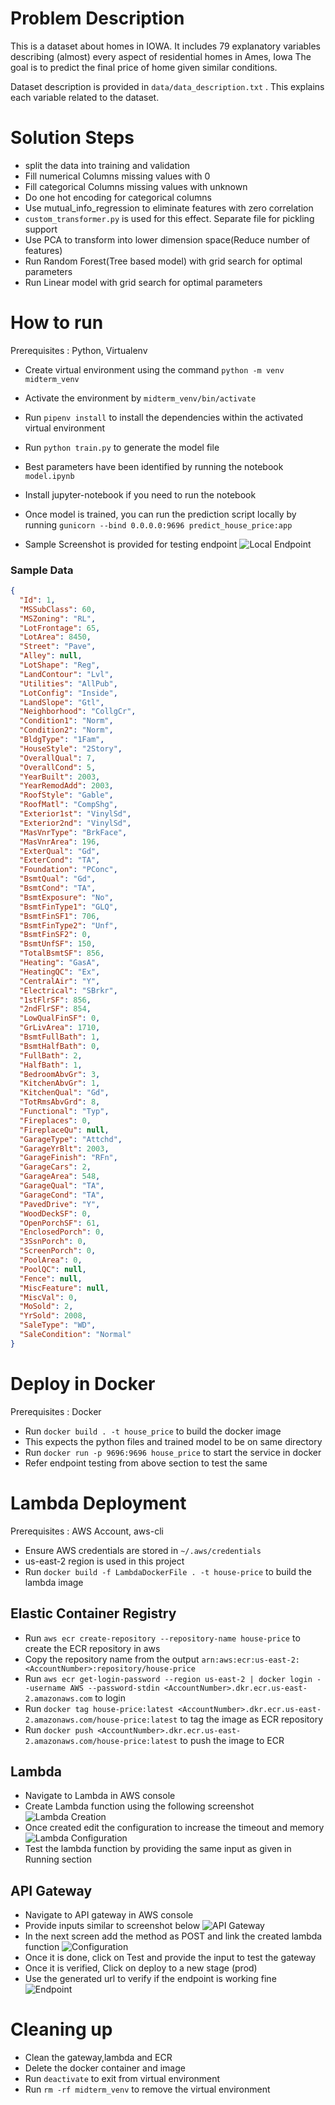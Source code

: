 # Problem Description

This is a dataset about homes in IOWA. It includes 79 explanatory variables describing (almost) every aspect of residential homes in Ames, Iowa
The goal is to predict the final price of home given similar conditions. 

Dataset description is provided in ```data/data_description.txt``` . This explains each variable related to the dataset.

# Solution Steps

* split the data into training and validation
* Fill numerical Columns missing values with 0
* Fill categorical Columns missing values with unknown
* Do one hot encoding for categorical columns
* Use mutual_info_regression to eliminate features with zero correlation 
* ```custom_transformer.py``` is used for this effect. Separate file for pickling support
* Use PCA to transform into lower dimension space(Reduce number of features)
* Run Random Forest(Tree based model) with grid search for optimal parameters
* Run Linear model with grid search for optimal parameters

# How to run
Prerequisites : Python, Virtualenv
* Create virtual environment using the command ```python -m venv midterm_venv```
* Activate the environment by ```midterm_venv/bin/activate```
* Run ```pipenv install``` to install the dependencies within the activated virtual environment
* Run ```python train.py``` to generate the model file
* Best parameters have been identified by running the notebook ```model.ipynb```
* Install jupyter-notebook if you need to run the notebook
* Once model is trained, you can run the prediction script locally by running 
```gunicorn --bind 0.0.0.0:9696 predict_house_price:app```

* Sample Screenshot is provided for testing endpoint
![Local Endpoint](https://github.com/rparthas/data/blob/master/zoomcamp/midterm/images/1.png)

### Sample Data
```json
{
  "Id": 1,
  "MSSubClass": 60,
  "MSZoning": "RL",
  "LotFrontage": 65,
  "LotArea": 8450,
  "Street": "Pave",
  "Alley": null,
  "LotShape": "Reg",
  "LandContour": "Lvl",
  "Utilities": "AllPub",
  "LotConfig": "Inside",
  "LandSlope": "Gtl",
  "Neighborhood": "CollgCr",
  "Condition1": "Norm",
  "Condition2": "Norm",
  "BldgType": "1Fam",
  "HouseStyle": "2Story",
  "OverallQual": 7,
  "OverallCond": 5,
  "YearBuilt": 2003,
  "YearRemodAdd": 2003,
  "RoofStyle": "Gable",
  "RoofMatl": "CompShg",
  "Exterior1st": "VinylSd",
  "Exterior2nd": "VinylSd",
  "MasVnrType": "BrkFace",
  "MasVnrArea": 196,
  "ExterQual": "Gd",
  "ExterCond": "TA",
  "Foundation": "PConc",
  "BsmtQual": "Gd",
  "BsmtCond": "TA",
  "BsmtExposure": "No",
  "BsmtFinType1": "GLQ",
  "BsmtFinSF1": 706,
  "BsmtFinType2": "Unf",
  "BsmtFinSF2": 0,
  "BsmtUnfSF": 150,
  "TotalBsmtSF": 856,
  "Heating": "GasA",
  "HeatingQC": "Ex",
  "CentralAir": "Y",
  "Electrical": "SBrkr",
  "1stFlrSF": 856,
  "2ndFlrSF": 854,
  "LowQualFinSF": 0,
  "GrLivArea": 1710,
  "BsmtFullBath": 1,
  "BsmtHalfBath": 0,
  "FullBath": 2,
  "HalfBath": 1,
  "BedroomAbvGr": 3,
  "KitchenAbvGr": 1,
  "KitchenQual": "Gd",
  "TotRmsAbvGrd": 8,
  "Functional": "Typ",
  "Fireplaces": 0,
  "FireplaceQu": null,
  "GarageType": "Attchd",
  "GarageYrBlt": 2003,
  "GarageFinish": "RFn",
  "GarageCars": 2,
  "GarageArea": 548,
  "GarageQual": "TA",
  "GarageCond": "TA",
  "PavedDrive": "Y",
  "WoodDeckSF": 0,
  "OpenPorchSF": 61,
  "EnclosedPorch": 0,
  "3SsnPorch": 0,
  "ScreenPorch": 0,
  "PoolArea": 0,
  "PoolQC": null,
  "Fence": null,
  "MiscFeature": null,
  "MiscVal": 0,
  "MoSold": 2,
  "YrSold": 2008,
  "SaleType": "WD",
  "SaleCondition": "Normal"
}
```

# Deploy in Docker
Prerequisites : Docker
* Run ```docker build . -t house_price``` to build the docker image
* This expects the python files and trained model to be on same directory
* Run ```docker run -p 9696:9696 house_price``` to start the service in docker
* Refer endpoint testing from above section to test the same

# Lambda Deployment
Prerequisites : AWS Account, aws-cli
* Ensure AWS credentials are stored in ```~/.aws/credentials```
* us-east-2 region is used in this project
* Run ```docker build -f LambdaDockerFile . -t house-price``` to build the lambda image

## Elastic Container Registry
* Run ```aws ecr create-repository --repository-name house-price``` to create the ECR repository in aws
* Copy the repository name from the output ```arn:aws:ecr:us-east-2:<AccountNumber>:repository/house-price```
* Run ```aws ecr get-login-password --region us-east-2 | docker login --username AWS --password-stdin <AccountNumber>.dkr.ecr.us-east-2.amazonaws.com``` to login
* Run ```docker tag house-price:latest <AccountNumber>.dkr.ecr.us-east-2.amazonaws.com/house-price:latest``` to tag the image as ECR repository
* Run ```docker push <AccountNumber>.dkr.ecr.us-east-2.amazonaws.com/house-price:latest``` to push the image to ECR

## Lambda
* Navigate to Lambda in AWS console
* Create Lambda function using the following screenshot
![Lambda Creation](https://github.com/rparthas/data/blob/master/zoomcamp/midterm/images/2.png)
* Once created edit the configuration to increase the timeout and memory
![Lambda Configuration](https://github.com/rparthas/data/blob/master/zoomcamp/midterm/images/3.png)
* Test the lambda function by providing the same input as given in Running section

## API Gateway
* Navigate to API gateway in AWS console
* Provide inputs similar to screenshot below
![API Gateway](https://github.com/rparthas/data/blob/master/zoomcamp/midterm/images/4.png)
* In the next screen add the method as POST and link the created lambda function
![Configuration](https://github.com/rparthas/data/blob/master/zoomcamp/midterm/images/5.png)
* Once it is done, click on Test and provide the input to test the gateway
* Once it is verified, Click on deploy to a new stage (prod)
* Use the generated url to verify if the endpoint is working fine
![Endpoint](https://github.com/rparthas/data/blob/master/zoomcamp/midterm/images/6.png)

# Cleaning up
* Clean the gateway,lambda and ECR
* Delete the docker container and image
* Run ```deactivate``` to exit from virtual environment
* Run ```rm -rf midterm_venv``` to remove the virtual environment
